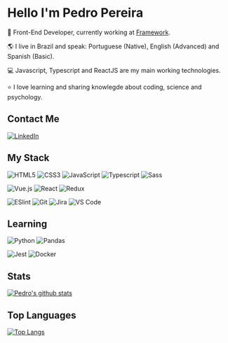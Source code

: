 

# Hello I'm Pedro Pereira

:rocket: Front-End Developer, currently working at [Framework](https://frwk.com.br/).

:earth_americas: I live in Brazil and speak: Portuguese (Native), English (Advanced) and Spanish (Basic).

:computer: Javascript, Typescript and ReactJS are my main working technologies.

:star: I love learning and sharing knowlegde about coding, science and psychology.

## Contact Me

[![LinkedIn](https://img.shields.io/badge/-LinkedIn-%23E44D27?style=rounded&logo=linkedin&logoColor=ffffff&color=0077B5)](https://www.linkedin.com/in/pedro-ant%C3%B4nio-david-914aa1129/)

## My Stack

![HTML5](https://img.shields.io/badge/-HTML5-%23E44D27?style=rounded&logo=html5&logoColor=ffffff)
![CSS3](https://img.shields.io/badge/-CSS3-%231572B6?style=rounded&logo=css3)
![JavaScript](https://img.shields.io/badge/-JavaScript-%23F7DF1C?style=rounded&logo=javascript&logoColor=000000&labelColor=%23F7DF1C&color=%23FFCE5A)
![Typescript](https://img.shields.io/badge/-Typescript-%23E44D27?style=rounded&logo=typescript&logoColor=ffffff&color=007ACC)
![Sass](https://img.shields.io/badge/-Sass-%23CC6699?style=flat-square&logo=sass&logoColor=ffffff)

![Vue.js](https://img.shields.io/badge/-Vue.js-%232c3e50?style=rounded&logo=Vue.js)
![React](https://img.shields.io/badge/-React-%23282C34?style=rounded&logo=react)
![Redux](https://img.shields.io/badge/-Redux-%23E44D27?style=rounded&logo=redux&logoColor=ffffff&color=764ABC)

![ESlint](https://img.shields.io/badge/-ESLint-%234B32C3?style=rounded&logo=eslint)
![Git](https://img.shields.io/badge/-Git-%23F05032?style=rounded&logo=git&logoColor=%23ffffff)
![Jira](https://img.shields.io/badge/-Jira-%23F05032?style=rounded&logo=jira&logoColor=%23ffffff&color=0052CC)
![VS Code](https://img.shields.io/badge/-VSCode-%23007ACC?style=rounded&logo=visual-studio-code)

## Learning

![Python](https://img.shields.io/badge/-Python-%23E44D27?style=rounded&logo=python&logoColor=ffffff&color=3776AB)
![Pandas](https://img.shields.io/badge/-Pandas-%23E44D27?style=rounded&logo=pandas&logoColor=ffffff&color=150458)

![Jest](https://img.shields.io/badge/-Jest-%23E44D27?style=rounded&logo=jest&logoColor=ffffff&color=C21325)
![Docker](https://img.shields.io/badge/-Docker-%23E44D27?style=rounded&logo=docker&logoColor=ffffff&color=2496ED)


## Stats

[![Pedro's github stats](https://github-readme-stats.vercel.app/api?username=Ptdavid0&count_private=true&show_icons=true&theme=dracula&hide_rank=false)](https://github.com/Ptdavid0/github-readme-stats)

## Top Languages

[![Top Langs](https://github-readme-stats.vercel.app/api/top-langs/?username=Ptdavid0&theme=dracula)](https://github.com/Ptdavid0/github-readme-stats)
